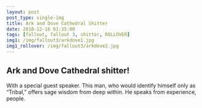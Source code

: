 ```yaml
---
layout: post
post_type: single-img
title: Ark and Dove Cathedral Shitter
date: 2018-12-16 01:35:00
tags: [fallout, fallout 3, shitter, ROLLOVER]
img1: /img/fallout3/arkdove1.jpg
img1_rollover: /img/fallout3/arkdove2.jpg
---
```

## Ark and Dove Cathedral shitter!

 With a special guest speaker. This man, who would identify himself only as “Tribal,” offers sage wisdom from deep within. He speaks from experience, people.
